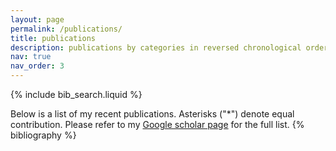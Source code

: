 ```yaml
---
layout: page
permalink: /publications/
title: publications
description: publications by categories in reversed chronological order. generated by jekyll-scholar.
nav: true
nav_order: 3
---
```


<!-- _pages/publications.md -->

<!-- Bibsearch Feature -->

{% include bib_search.liquid %}

<div class="publications">

Below is a list of my recent publications. Asterisks ("*") denote equal contribution.
Please refer to my [Google scholar page](https://scholar.google.com/citations?view_op=list_works&hl=en&hl=en&user=NpoVjbMAAAAJ) for the full list.
{% bibliography %}

</div>
